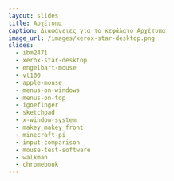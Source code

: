 ```yaml
---
layout: slides
title: Αρχέτυπα
caption: Διαφάνειες για το κεφάλαιο Αρχέτυπα
image_url: /images/xerox-star-desktop.png
slides:
  - ibm2471
  - xerox-star-desktop
  - engelbart-mouse
  - vt100
  - apple-mouse
  - menus-on-windows
  - menus-on-top
  - igoefinger
  - sketchpad
  - x-window-system
  - makey_makey_front
  - minecraft-pi
  - input-comparison
  - mouse-test-software
  - walkman
  - chromebook
---
```

